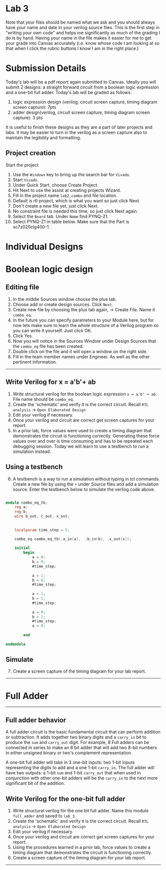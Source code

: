# Lab 3

Note that your files should be named what we ask and you should always have your name and date in your verilog source files. This is the first step in "writing your own code" and helps me significantly as much of the grading I do is by hand. Having your name in the file makes it easier for me to get your grade into Canvas accurately (i.e. know whose code I am looking at so that when I click the rubric buttons I know I am in the right place.)

# Submission Details
Today's lab will be a pdf report again submitted to Canvas. Ideally you will submit 2 designs: a straight forward circuit from a boolean logic expression and a one-bit full adder. Today's lab will be graded as follows: 
1. logic expression design (verilog, circuit screen capture, timing diagram screen capture): 7pts
2. adder design(verilog, circuit screen capture, timing diagram screen capture): 3 pts

It is useful to finish these designs as they are a part of later projects and labs. It may be easier to turn in the verilog as a screen capture also to maintain the legibility and formatting.

## Project creation
Start the project
1. Use the `Windows` key to bring up the search bar for `Vivado`.
2. Start `Vivado`.
3. Under Quick Start, choose Create Project.
4. Hit Next to use the assist at creating projects Wizard.
5. Fill in the project name `lab2_combo` and file location.
6. Default is rtl project, which is what you want so just click Next.
7. Don't create a new file yet, just click Next.
8. No constraint file is needed this time, so just click Next again.
9. Select the `Board` tab. Under `Name` find PYNQ-Z1.
10. Select PYNQ-Z1 in table below. Make sure that the Part is xc7z020clg400-1.

# Individual Designs

# Boolean logic design

## Editing file
1. In the middle Sources window choose the plus tab.
2. Choose add or create design sources. Click `Next`.
4. Create new file by choosing the plus tab again, -> Create File. Name it `combo_eq`.
5. In the future you can specify parameters to your Module here, but for now lets make sure 
   to learn the whole structure of a Verilog program so you can write it yourself. Just click OK.
6. Click Yes.
7. Now you will notice in the Sources Window under Design Sources that the `combo_eq` file has been created.
8. Double click on the file and it will open a window on the right side.
9. Fill in the team member names under Engineer. As well as the other pertinent information.

-------
## Write Verilog for x = a'b'+ ab
1. Write structural verilog for the boolean logic expression `x = a'b' + ab`. File name should be `combo_eq`.
2. Create the 'schematic' and verify it is the correct circuit. Recall `RTL analysis` -> `Open Elaborated Design`
3. Edit your verilog if necessary.
4. Once your verilog and circuit are correct get screen captures for your report.
5. In a prior lab, force values were used to create a timing diagram that demonstrates the circuit is functioning correctly. Generating these force values over and over is time consuming and has to be repeated each debugging session. Today we will learn to use a testbench to run a simulation instead.

## Using a testbench ##
6. A testbench is a way to run a simulation without typing in tcl commands. Create a new file by using the `+` under Source files and add a simulation source. Enter the testbench below to simulate the verilog code above.

```verilog

module combo_eq_tb;
    reg a;
    reg b;
    wire b_out, c_out, x_out;
    
       
    localparam time_step = 5;

    combo_eq combo_eq_tb(.a_in(a),  .b_in(b), .x_out(x));
    
    initial
        begin   
            a = 0;
            b = 0;
            #time_step;
            
            a = 1;
            b = 0;
            #time_step;                 
            
            a = 1;
            b = 1;
            #time_step;
                                
            a = 0;
            b = 1;
            #time_step;
            a = 0;
           
        end
    
endmodule

```

## Simulate ##
7. Create a screen capture of the timing diagram for your lab report.

___

# Full Adder
---

## Full adder behavior 
A full adder circuit is the basic fundamental circuit that can perform addition or subtraction. It adds together two binary digits and a `carry_in` bit to produce the `sum` and `carry_out` digit. For example, 8 Full adders can be connected in series to make an 8 bit adder that will add two 8-bit numbers in either unsigned binary or two's complement representation.

A one-bit full adder will take in 3 one-bit inputs: two 1-bit inputs representing the digits to add and a one 1-bit `carry_in`. The full adder will have two outputs: a 1-bit `sum` and 1-bit `carry_out` that when used in conjunction with other one-bit adders will be the `carry_in` to the next more significant bit of the addition. 

## Write Verilog for the one-bit full adder
1. Write structural verilog for the one bit full adder. Name this module `full_adder` and saved to `lab_3`.
2. Create the 'schematic' and verify it is the correct circuit. Recall `RTL analysis` -> `Open Elaborated Design`
3. Edit your verilog if necessary.
4. Once your verilog and circuit are correct get screen captures for your report.
5. Using the procedures learned in a prior lab, force values to create a timing diagram that demonstrates the circuit is functioning correctly.
6. Create a screen capture of the timing diagram for your lab report.

____



